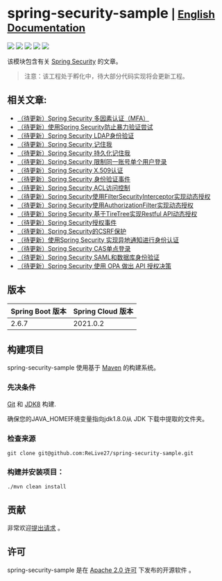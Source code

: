 # <font size="6p">spring-security-sample</font> <font size="5p">  | [English Documentation](README_EN.md)</font>

<p align="left">
	<a href="https://github.com/ReLive27/spring-security-sample/stargazers"><img src="https://img.shields.io/github/stars/ReLive27/spring-security-sample?style=flat-square&logo=GitHub"></a>
	<a href="https://github.com/ReLive27/spring-security-sample/network/members"><img src="https://img.shields.io/github/forks/ReLive27/spring-security-sample?style=flat-square&logo=GitHub"></a>
	<a href="https://github.com/ReLive27/spring-security-sample/watchers"><img src="https://img.shields.io/github/watchers/ReLive27/spring-security-sample?style=flat-square&logo=GitHub"></a>
	<a href="https://github.com/ReLive27/spring-security-sample/issues"><img src="https://img.shields.io/github/issues/ReLive27/spring-security-sample.svg?style=flat-square&logo=GitHub"></a>
	<a href="https://github.com/ReLive27/spring-security-sample/blob/master/LICENSE"><img src="https://img.shields.io/github/license/ReLive27/spring-security-sample.svg?style=flat-square"></a>
</p>

该模块包含有关 [Spring Security](https://spring.io/projects/spring-security) 的文章。

> 注意：该工程处于孵化中，待大部分代码实现将会更新工程。

## 相关文章:

- [（待更新）Spring Security 多因素认证（MFA）]()
- [（待更新）使用Spring Security防止暴力验证尝试]()
- [（待更新）Spring Security LDAP身份验证]()
- [（待更新）Spring Security 记住我]()
- [（待更新）Spring Security 持久化记住我]()
- [（待更新）Spring Security 限制同一账号单个用户登录]()
- [（待更新）Spring Security X.509认证]()
- [（待更新）Spring Security 身份验证事件]()
- [（待更新）Spring Security ACL访问控制]()
- [（待更新）Spring Security使用FilterSecurityInterceptor实现动态授权]()
- [（待更新）Spring Security使用AuthorizationFilter实现动态授权]()
- [（待更新）Spring Security 基于TireTree实现Restful API动态授权]()
- [（待更新）Spring Security授权事件]()
- [（待更新）Spring Security的CSRF保护]()
- [（待更新）使用Spring Security 实现异地通知进行身份认证]()
- [（待更新）Spring Security CAS单点登录]()
- [（待更新）Spring Security SAML和数据库身份验证]()
- [（待更新）Spring Security 使用 OPA 做出 API 授权决策]()

## 版本

| Spring Boot 版本  | Spring Cloud 版本  |
| ---------------- | ----------------- |
| 2.6.7            | 2021.0.2          |

## 构建项目

spring-security-sample 使用基于 [Maven](https://maven.apache.org/) 的构建系统。

### 先决条件

[Git](https://help.github.com/set-up-git-redirect) 和 [JDK8](https://www.oracle.com/technetwork/java/javase/downloads)
构建.

确保您的JAVA_HOME环境变量指向jdk1.8.0从 JDK 下载中提取的文件夹。

### 检查来源

```
git clone git@github.com:ReLive27/spring-security-sample.git
```

### 构建并安装项目：

```
./mvn clean install
```

## 贡献

非常欢迎[提出请求](https://help.github.com/articles/creating-a-pull-request) 。

## 许可

spring-security-sample 是在 [Apache 2.0 许可](https://www.apache.org/licenses/LICENSE-2.0.html) 下发布的开源软件 。

